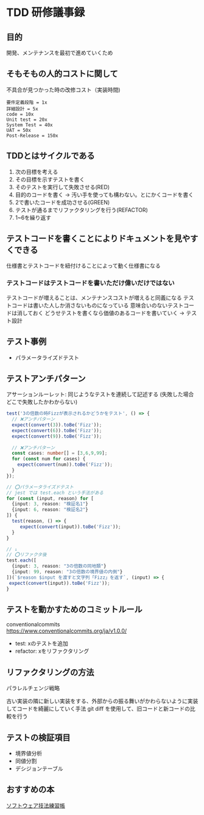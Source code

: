 # TDD 研修議事録

## 目的
開発、メンテナンスを最初で進めていくため

## そもそもの人的コストに関して
不具合が見つかった時の改修コスト（実装時間)
```
要件定義段階 = 1x
詳細設計 = 5x
code = 10x
Unit test = 20x
System Test = 40x
UAT = 50x
Post-Release = 150x
```

## TDDとはサイクルである
1. 次の目標を考える
2. その目標を示すテストを書く
3. そのテストを実行して失敗させる(RED)
4. 目的のコードを書く -> 汚い手を使っても構わない。とにかくコードを書く
5. 2で書いたコードを成功させる(GREEN)
6. テストが通るまでリファクタリングを行う(REFACTOR) 
7. 1~6を繰り返す

## テストコードを書くことによりドキュメントを見やすくできる
仕様書とテストコードを紐付けることによって動く仕様書になる

### テストコードはテストコードを書いただけ偉いだけではない
テストコードが増えることは、メンテナンスコストが増えると同義になる
テストコードは書いた人しか消さないものになっている
意味合いのないテストコードは消しておく
どうせテストを書くなら価値のあるコードを書いていく -> テスト設計

## テスト事例
 - パラメータライズドテスト
## テストアンチパターン
アサーションルーレット: 同じようなテストを連続して記述する (失敗した場合どこで失敗したかわからない)
```ts
test('3の倍数の時Fizzが表示されるかどうかをテスト', () => {
  // ❌アンチパターン
  expect(convert(3)).toBe('Fizz'));
  expect(convert(6)).toBe('Fizz'));
  expect(convert(9)).toBe('Fizz'));
  
  // ❌アンチパターン
  const cases: number[] = [3,6,9,99];
  for (const num for cases) {
    expect(convert(num)).toBe('Fizz'));
  }
});

// ⭕️パラメータライズドテスト
// jest では test.each という手法がある
for (const (input, reason) for [
  {input: 3, reason: "検証名1"}
  {input: 6, reason: "検証名2"}
]) {
  test(reason, () => {
     expect(convert(input)).toBe('Fizz'));
  }
}

// ↓
// ⭕️リファクタ後
test.each([
  {input: 3, reason: "3の倍数の同地類"}
  {input: 99, reason: "3の倍数の境界値の内側"}
])(`$reason $input を渡すと文字列「Fizz」を返す`, (input) => {
 expect(convert(input)).toBe('Fizz'));
}

```

## テストを動かすためのコミットルール
conventionalcommits<br>
https://www.conventionalcommits.org/ja/v1.0.0/

 - test: xのテストを追加
 - refactor: xをリファクタリング

## リファクタリングの方法
パラレルチェンジ戦略

古い実装の隣に新しい実装をする、外部からの振る舞いがかわらないように実装してコードを綺麗にしていく手法
git diff を使用して、旧コードと新コードの比較を行う

## テストの検証項目
 - 境界値分析
 - 同値分割
 - デシジョンテーブル

## おすすめの本
[ソフトウェア技法練習帳](https://www.amazon.co.jp/%E3%82%BD%E3%83%95%E3%83%88%E3%82%A6%E3%82%A7%E3%82%A2%E3%83%86%E3%82%B9%E3%83%88%E6%8A%80%E6%B3%95%E7%B7%B4%E7%BF%92%E5%B8%B3-%EF%BD%9E%E7%9F%A5%E8%AD%98%E3%82%92%E7%B5%8C%E9%A8%93%E3%81%AB%E5%A4%89%E3%81%88%E3%82%8B40%E5%95%8F%EF%BD%9E-%E6%A2%85%E6%B4%A5-%E6%AD%A3%E6%B4%8B-ebook/dp/B082ZX1YHW/ref=sr_1_1?adgrpid=78539690833&gclid=Cj0KCQiA_bieBhDSARIsADU4zLdGEq1hw9Wfa060CO-81MNr8E66l_JgNYCUBStOlKDtvZEh8iqzrGAaAtgPEALw_wcB&hvadid=618622090249&hvdev=c&hvlocphy=1009333&hvnetw=g&hvqmt=e&hvrand=8892757668558631970&hvtargid=kwd-863464840296&hydadcr=27271_14598094&jp-ad-ap=0&keywords=%E3%82%BD%E3%83%95%E3%83%88%E3%82%A6%E3%82%A7%E3%82%A2%E3%83%86%E3%82%B9%E3%83%88+%E6%8A%80%E6%B3%95+%E7%B7%B4%E7%BF%92%E5%B8%B3&qid=1674525593&sr=8-1)
